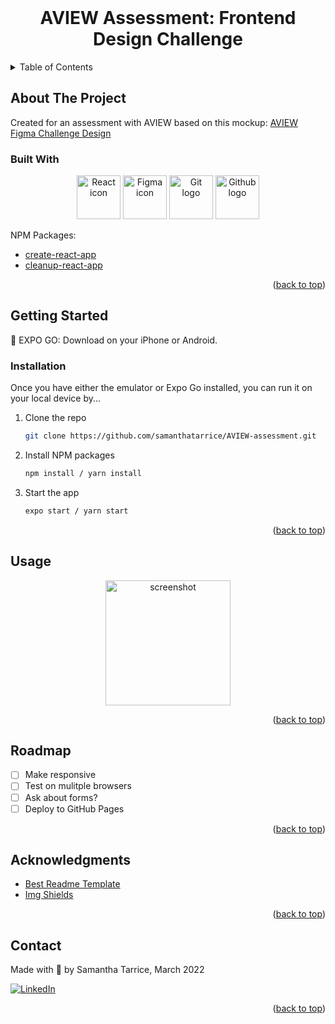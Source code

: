 <div id="top"></div>

<!-- HEADER -->
<br />
  <h1 align="center">AVIEW Assessment: Frontend Design Challenge</h1>
</div>

<!-- TABLE OF CONTENTS -->
<details>
  <summary>Table of Contents</summary>
  <ol>
    <li>
      <a href="#about-the-project">About The Project</a>
      <ul>
        <li><a href="#built-with">Built With</a></li>
      </ul>
    </li>
    <li>
      <a href="#getting-started">Getting Started</a>
      <ul>
        <li><a href="#installation">Installation</a></li>
      </ul>
    </li>
    <li><a href="#usage">Usage</a></li>
    <li><a href="#roadmap">Roadmap</a></li>
    <li><a href="#acknowledgments">Acknowledgments</a></li>
    <li><a href="#contact">Contact</a></li>
  </ol>
</details>

<!-- ABOUT THE PROJECT -->
## About The Project

Created for an assessment with AVIEW based on this mockup: 
<a href="https://www.figma.com/file/KujAtVjOvnNBxTgFcHCY2S/Aview-Coding-Challenge?node-id=0%3A1">AVIEW Figma Challenge Design</a>

### Built With

  <div align="center">
    <img src="https://cdn-icons-png.flaticon.com/512/45/45082.png" width=70 height="70" alt="React icon">
    <img src="https://cdn-icons-png.flaticon.com/512/5968/5968704.png" width="70" height="70" alt="Figma icon">
    <img src="https://cdn-icons-png.flaticon.com/512/2111/2111420.png" width="70" height="70" alt="Git logo">
    <img src="https://cdn-icons-png.flaticon.com/512/1051/1051326.png" width="70" height="70" alt="Github logo">
  </div>

NPM Packages:
* [create-react-app](https://create-react-app.dev/)
* [cleanup-react-app](https://docs.expo.dev/)

<p align="right">(<a href="#top">back to top</a>)</p>

<!-- GETTING STARTED -->
## Getting Started

📱 EXPO GO: Download on your iPhone or Android.

### Installation

Once you have either the emulator or Expo Go installed, you can run it on your local device by...

1. Clone the repo
   ```sh
   git clone https://github.com/samanthatarrice/AVIEW-assessment.git
   ```
2. Install NPM packages
   ```sh
   npm install / yarn install
   ```
3. Start the app 
   ```sh
   expo start / yarn start
   ```

<p align="right">(<a href="#top">back to top</a>)</p>


<!-- USAGE EXAMPLES -->
## Usage

<div align="center">
  <img src="" alt="screenshot" width="200">
</div>

<p align="right">(<a href="#top">back to top</a>)</p>


<!-- ROADMAP -->
## Roadmap

- [ ] Make responsive
- [ ] Test on mulitple browsers
- [ ] Ask about forms?
- [ ] Deploy to GitHub Pages

<p align="right">(<a href="#top">back to top</a>)</p>

<!-- ACKNOWLEDGMENTS -->
## Acknowledgments

* [Best Readme Template](https://github.com/othneildrew/Best-README-Template)
* [Img Shields](https://shields.io)

<p align="right">(<a href="#top">back to top</a>)</p>

<!-- CONTACT -->
## Contact

Made with 💚 by Samantha Tarrice, March 2022

[![LinkedIn][linkedin-shield]][linkedin-url]

<p align="right">(<a href="#top">back to top</a>)</p>

<!-- MARKDOWN LINKS & IMAGES -->
<!-- https://www.markdownguide.org/basic-syntax/#reference-style-links -->
[linkedin-shield]: https://img.shields.io/badge/-LinkedIn-black.svg?style=for-the-badge&logo=linkedin&colorB=555
[linkedin-url]: https://www.linkedin.com/in/starrice/
